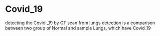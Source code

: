 # Covid_19
detecting the Covid _19 by CT scan from lungs
detection is a comparison between two group of Normal and sample Lungs, which have Covid_19
